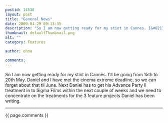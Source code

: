 ```yaml
---
postid: 14538
layout: post
title: "General News"
date: 2009-04-29 09:13:35
description: "So I am now getting ready for my stint in Cannes. I&#8217;ll be going from 15th to 20th May. Daniel and I have met the cinema extreme deadline, so we can forget about that til June. Next Daniel has to&#8230;"
thumbnail: defaultThumbnail.png
alt: ""
category: Features

author: ohna

comments:
---
```


<p>So I am now getting ready for my stint in Cannes. I'll be going from 15th to 20th May. Daniel and I have met the cinema extreme deadline, so we can forget about that til June. Next Daniel has to get his Advance Party II treatment in to Sigma Films within the next couple of weeks and we need to concentrate on the treatments for the 3 feature projects Daniel has been writing.</p>

<hr>

{{ page.comments }}



